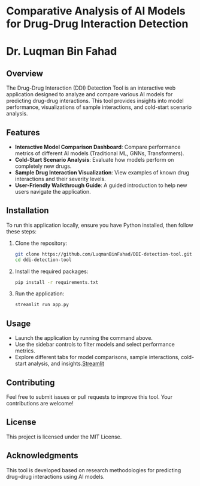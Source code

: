 # Comparative Analysis of AI Models for Drug-Drug Interaction Detection
# Dr. Luqman Bin Fahad

## Overview
The Drug-Drug Interaction (DDI) Detection Tool is an interactive web application designed to analyze and compare various AI models for predicting drug-drug interactions. This tool provides insights into model performance, visualizations of sample interactions, and cold-start scenario analysis.

## Features
- **Interactive Model Comparison Dashboard**: Compare performance metrics of different AI models (Traditional ML, GNNs, Transformers).
- **Cold-Start Scenario Analysis**: Evaluate how models perform on completely new drugs.
- **Sample Drug Interaction Visualization**: View examples of known drug interactions and their severity levels.
- **User-Friendly Walkthrough Guide**: A guided introduction to help new users navigate the application.

## Installation
To run this application locally, ensure you have Python installed, then follow these steps:

1. Clone the repository:
   ```bash
   git clone https://github.com/LuqmanBinFahad/DDI-detection-tool.git
   cd ddi-detection-tool
   ```

2. Install the required packages:
   ```bash
   pip install -r requirements.txt
   ```

3. Run the application:
   ```bash
   streamlit run app.py
   ```

## Usage
- Launch the application by running the command above.
- Use the sidebar controls to filter models and select performance metrics.
- Explore different tabs for model comparisons, sample interactions, cold-start analysis, and insights.[Streamlit](https://ddi-detection-tool-3d3cskbs9ducfxr2ayou5c.streamlit.app/)

## Contributing
Feel free to submit issues or pull requests to improve this tool. Your contributions are welcome!

## License
This project is licensed under the MIT License.

## Acknowledgments
This tool is developed based on research methodologies for predicting drug-drug interactions using AI models.
```

